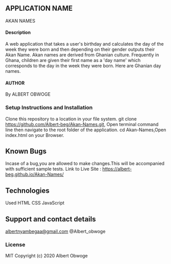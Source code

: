 ## APPLICATION NAME
AKAN NAMES
#### Description
A web application that takes a user's birthday and calculates the day of the week they were born and then depending on their gender outputs their Akan Name. Akan names are derived from Ghanian culture. Frequently in Ghana, children are given their first name as a 'day name' which corresponds to the day in the week they were born. Here are Ghanian day names.
#### AUTHOR
By ALBERT OBWOGE
### Setup Instructions and Installation
 Clone this repository to a location in your file system. git clone https://github.com/Albert-beg/Akan-Names.git, Open terminal command line then navigate to the root folder of the application. cd Akan-Names,Open index.html on your Browser.
## Known Bugs
 Incase of a bug,you are allowed to make changes.This will be accompanied with sufficient sample tests.
 Link to Live Site : https://albert-beg.github.io/Akan-Names/
## Technologies 
 Used HTML CSS JavaScript 
## Support and contact details
 albertnyambegaa@gmail.com
 @Albert_obwoge
 ### License
 MIT Copyright (c) 2020 Albert Obwoge
